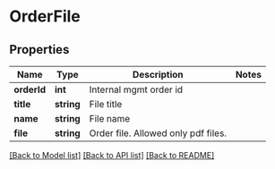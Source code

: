 # OrderFile

## Properties
Name | Type | Description | Notes
------------ | ------------- | ------------- | -------------
**orderId** | **int** | Internal mgmt order id | 
**title** | **string** | File title | 
**name** | **string** | File name | 
**file** | **string** | Order file. Allowed only pdf files. | 

[[Back to Model list]](../../README.md#documentation-for-models) [[Back to API list]](../../README.md#documentation-for-api-endpoints) [[Back to README]](../../README.md)


